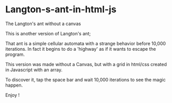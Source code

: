 # Langton-s-ant-in-html-js
The Langton's ant without a canvas

This is another version of Langton's ant;

That ant is a simple cellular automata with a strange behavior before 10,000 iterations.
In fact it begins to do a 'highway' as if it wants to escape the program. 

This version was made without a Canvas, but with a grid in html/css created in Javascript with an array.

To discover it, tap the space bar and wait 10,000 iterations to see the magic happen.

Enjoy !
